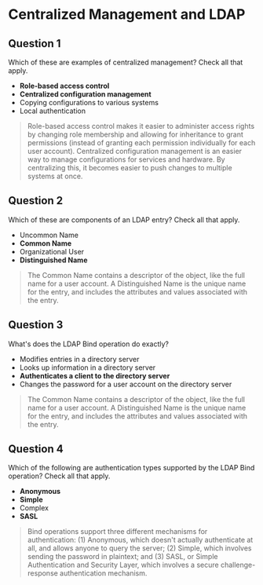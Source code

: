 # Centralized Management and LDAP

## Question 1

Which of these are examples of centralized management? Check all that apply.

* **Role-based access control**
* **Centralized configuration management**
* Copying configurations to various systems
* Local authentication

> Role-based access control makes it easier to administer access rights by changing role membership and allowing for inheritance to grant permissions (instead of granting each permission individually for each user account). Centralized configuration management is an easier way to manage configurations for services and hardware. By centralizing this, it becomes easier to push changes to multiple systems at once.

## Question 2

Which of these are components of an LDAP entry? Check all that apply.

* Uncommon Name
* **Common Name**
* Organizational User
* **Distinguished Name**

> The Common Name contains a descriptor of the object, like the full name for a user account. A Distinguished Name is the unique name for the entry, and includes the attributes and values associated with the entry.

## Question 3

What's does the LDAP Bind operation do exactly?

* Modifies entries in a directory server
* Looks up information in a directory server
* **Authenticates a client to the directory server**
* Changes the password for a user account on the directory server

> The Common Name contains a descriptor of the object, like the full name for a user account. A Distinguished Name is the unique name for the entry, and includes the attributes and values associated with the entry.

## Question 4

Which of the following are authentication types supported by the LDAP Bind operation? Check all that apply.

* **Anonymous**
* **Simple**
* Complex
* **SASL**

> Bind operations support three different mechanisms for authentication: (1) Anonymous, which doesn't actually authenticate at all, and allows anyone to query the server; (2) Simple, which involves sending the password in plaintext; and (3) SASL, or Simple Authentication and Security Layer, which involves a secure challenge-response authentication mechanism.